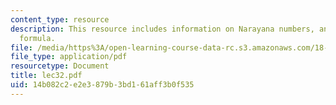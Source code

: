 ```yaml
---
content_type: resource
description: This resource includes information on Narayana numbers, and MacMahon
  formula.
file: /media/https%3A/open-learning-course-data-rc.s3.amazonaws.com/18-315-combinatorial-theory-introduction-to-graph-theory-extremal-and-enumerative-combinatorics-spring-2005/14b082c2e2e3879b3bd161aff3b0f535_lec32.pdf
file_type: application/pdf
resourcetype: Document
title: lec32.pdf
uid: 14b082c2-e2e3-879b-3bd1-61aff3b0f535
---
```


